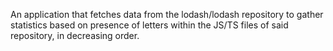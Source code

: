 An application that fetches data from the lodash/lodash repository to gather statistics based on presence of letters within the JS/TS files of said repository, in decreasing order.
